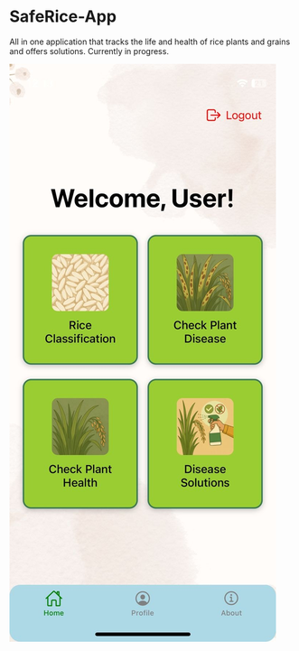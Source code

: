 ﻿# SafeRice-App

All in one application that tracks the life and health of rice plants and grains and offers solutions. Currently in progress.

![image alt](https://github.com/sycro27/SafeRice-App/blob/ed85e06f9b08f39c04ec6ce7e79bc20bfc8b0a93/saferice2.jpg)

